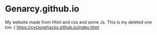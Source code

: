 # Genarcy.github.io
My website made from Html and css and some Js. This is my deleted one too :( 
https://cyclonehacks.github.io/index.html

